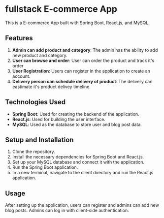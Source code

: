# fullstack E-commerce App

This is a  E-commerce App built with Spring Boot, React.js, and MySQL.

## Features

1. **Admin can add product and category**: The admin has the ability to add new product and category.
2. **User can browse and order**: User can order the product and track it's order
3. **User Registration**: Users can register in the application to create an account.
4. **Delivery person can schedule delivery of product**: The delivery can eastimate it's product delivey timeline.

## Technologies Used

- **Spring Boot**: Used for creating the backend of the application.
- **React.js**: Used for building the user interface.
- **MySQL**: Used as the database to store user and blog post data.

## Setup and Installation

1. Clone the repository.
2. Install the necessary dependencies for Spring Boot and React.js.
3. Set up your MySQL database and connect it with the application.
4. Run the Spring Boot application.
5. In a new terminal, navigate to the client directory and run the React.js application.

## Usage

After setting up the application, users can register and admins can add new blog posts. Admins can log in with client-side authentication.
